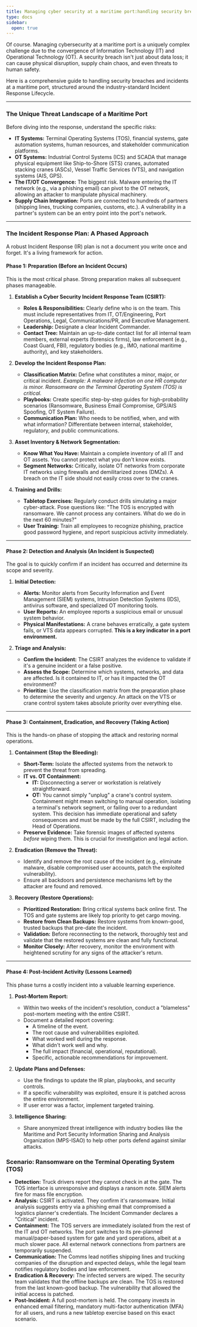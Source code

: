 ```yaml
---
title: Managing cyber security at a maritime port:handling security breaches and incidents;
type: docs
sidebar:
  open: true
---
```


Of course. Managing cybersecurity at a maritime port is a uniquely complex challenge due to the convergence of Information Technology (IT) and Operational Technology (OT). A security breach isn't just about data loss; it can cause physical disruption, supply chain chaos, and even threats to human safety.

Here is a comprehensive guide to handling security breaches and incidents at a maritime port, structured around the industry-standard Incident Response Lifecycle.

---

### **The Unique Threat Landscape of a Maritime Port**

Before diving into the response, understand the specific risks:

*   **IT Systems:** Terminal Operating Systems (TOS), financial systems, gate automation systems, human resources, and stakeholder communication platforms.
*   **OT Systems:** Industrial Control Systems (ICS) and SCADA that manage physical equipment like Ship-to-Shore (STS) cranes, automated stacking cranes (ASCs), Vessel Traffic Services (VTS), and navigation systems (AIS, GPS).
*   **The IT/OT Convergence:** The biggest risk. Malware entering the IT network (e.g., via a phishing email) can pivot to the OT network, allowing an attacker to manipulate physical machinery.
*   **Supply Chain Integration:** Ports are connected to hundreds of partners (shipping lines, trucking companies, customs, etc.). A vulnerability in a partner's system can be an entry point into the port's network.

---

### **The Incident Response Plan: A Phased Approach**

A robust Incident Response (IR) plan is not a document you write once and forget. It's a living framework for action.

#### **Phase 1: Preparation (Before an Incident Occurs)**

This is the most critical phase. Strong preparation makes all subsequent phases manageable.

1.  **Establish a Cyber Security Incident Response Team (CSIRT):**
    *   **Roles & Responsibilities:** Clearly define who is on the team. This must include representatives from IT, OT/Engineering, Port Operations, Legal, Communications/PR, and Executive Management.
    *   **Leadership:** Designate a clear Incident Commander.
    *   **Contact Tree:** Maintain an up-to-date contact list for all internal team members, external experts (forensics firms), law enforcement (e.g., Coast Guard, FBI), regulatory bodies (e.g., IMO, national maritime authority), and key stakeholders.

2.  **Develop the Incident Response Plan:**
    *   **Classification Matrix:** Define what constitutes a minor, major, or critical incident. *Example: A malware infection on one HR computer is minor. Ransomware on the Terminal Operating System (TOS) is critical.*
    *   **Playbooks:** Create specific step-by-step guides for high-probability scenarios (Ransomware, Business Email Compromise, GPS/AIS Spoofing, OT System Failure).
    *   **Communication Plan:** Who needs to be notified, when, and with what information? Differentiate between internal, stakeholder, regulatory, and public communications.

3.  **Asset Inventory & Network Segmentation:**
    *   **Know What You Have:** Maintain a complete inventory of all IT and OT assets. You cannot protect what you don't know exists.
    *   **Segment Networks:** Critically, isolate OT networks from corporate IT networks using firewalls and demilitarized zones (DMZs). A breach on the IT side should not easily cross over to the cranes.

4.  **Training and Drills:**
    *   **Tabletop Exercises:** Regularly conduct drills simulating a major cyber-attack. Pose questions like: "The TOS is encrypted with ransomware. We cannot process any containers. What do we do in the next 60 minutes?"
    *   **User Training:** Train all employees to recognize phishing, practice good password hygiene, and report suspicious activity immediately.

---

#### **Phase 2: Detection and Analysis (An Incident is Suspected)**

The goal is to quickly confirm if an incident has occurred and determine its scope and severity.

1.  **Initial Detection:**
    *   **Alerts:** Monitor alerts from Security Information and Event Management (SIEM) systems, Intrusion Detection Systems (IDS), antivirus software, and specialized OT monitoring tools.
    *   **User Reports:** An employee reports a suspicious email or unusual system behavior.
    *   **Physical Manifestations:** A crane behaves erratically, a gate system fails, or VTS data appears corrupted. **This is a key indicator in a port environment.**

2.  **Triage and Analysis:**
    *   **Confirm the Incident:** The CSIRT analyzes the evidence to validate if it's a genuine incident or a false positive.
    *   **Assess the Scope:** Determine which systems, networks, and data are affected. Is it contained to IT, or has it impacted the OT environment?
    *   **Prioritize:** Use the classification matrix from the preparation phase to determine the severity and urgency. An attack on the VTS or crane control system takes absolute priority over everything else.

---

#### **Phase 3: Containment, Eradication, and Recovery (Taking Action)**

This is the hands-on phase of stopping the attack and restoring normal operations.

1.  **Containment (Stop the Bleeding):**
    *   **Short-Term:** Isolate the affected systems from the network to prevent the threat from spreading.
    *   **IT vs. OT Containment:**
        *   **IT:** Disconnecting a server or workstation is relatively straightforward.
        *   **OT:** You cannot simply "unplug" a crane's control system. Containment might mean switching to manual operation, isolating a terminal's network segment, or failing over to a redundant system. This decision has immediate operational and safety consequences and must be made by the full CSIRT, including the Head of Operations.
    *   **Preserve Evidence:** Take forensic images of affected systems *before* wiping them. This is crucial for investigation and legal action.

2.  **Eradication (Remove the Threat):**
    *   Identify and remove the root cause of the incident (e.g., eliminate malware, disable compromised user accounts, patch the exploited vulnerability).
    *   Ensure all backdoors and persistence mechanisms left by the attacker are found and removed.

3.  **Recovery (Restore Operations):**
    *   **Prioritized Restoration:** Bring critical systems back online first. The TOS and gate systems are likely top priority to get cargo moving.
    *   **Restore from Clean Backups:** Restore systems from known-good, trusted backups that pre-date the incident.
    *   **Validation:** Before reconnecting to the network, thoroughly test and validate that the restored systems are clean and fully functional.
    *   **Monitor Closely:** After recovery, monitor the environment with heightened scrutiny for any signs of the attacker's return.

---

#### **Phase 4: Post-Incident Activity (Lessons Learned)**

This phase turns a costly incident into a valuable learning experience.

1.  **Post-Mortem Report:**
    *   Within two weeks of the incident's resolution, conduct a "blameless" post-mortem meeting with the entire CSIRT.
    *   Document a detailed report covering:
        *   A timeline of the event.
        *   The root cause and vulnerabilities exploited.
        *   What worked well during the response.
        *   What didn't work well and why.
        *   The full impact (financial, operational, reputational).
        *   Specific, actionable recommendations for improvement.

2.  **Update Plans and Defenses:**
    *   Use the findings to update the IR plan, playbooks, and security controls.
    *   If a specific vulnerability was exploited, ensure it is patched across the entire environment.
    *   If user error was a factor, implement targeted training.

3.  **Intelligence Sharing:**
    *   Share anonymized threat intelligence with industry bodies like the Maritime and Port Security Information Sharing and Analysis Organization (MPS-ISAO) to help other ports defend against similar attacks.

### **Scenario: Ransomware on the Terminal Operating System (TOS)**

*   **Detection:** Truck drivers report they cannot check in at the gate. The TOS interface is unresponsive and displays a ransom note. SIEM alerts fire for mass file encryption.
*   **Analysis:** CSIRT is activated. They confirm it's ransomware. Initial analysis suggests entry via a phishing email that compromised a logistics planner's credentials. The Incident Commander declares a "Critical" incident.
*   **Containment:** The TOS servers are immediately isolated from the rest of the IT and OT networks. The port switches to its pre-planned manual/paper-based system for gate and yard operations, albeit at a much slower pace. All external network connections from partners are temporarily suspended.
*   **Communication:** The Comms lead notifies shipping lines and trucking companies of the disruption and expected delays, while the legal team notifies regulatory bodies and law enforcement.
*   **Eradication & Recovery:** The infected servers are wiped. The security team validates that the offline backups are clean. The TOS is restored from the last known-good backup. The vulnerability that allowed the initial access is patched.
*   **Post-Incident:** A full post-mortem is held. The company invests in enhanced email filtering, mandatory multi-factor authentication (MFA) for all users, and runs a new tabletop exercise based on this exact scenario.